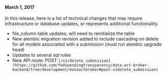 #### March 1, 2017

In this release, here is a list of technical changes that may require infrastructure or database updates, or represents additional functionality.

* file_column table updates, will need to reinitialize the table
* New alembic migration revision added to include cascading on delete for all models associated with a submission (must run alembic upgrade head)
* Updates to several sql rules
* New API route: POST `[/v1/delete_submission](https://github.com/fedspendingtransparency/data-act-broker-backend/tree/development/dataactbroker#post-v1delete_submission)`
